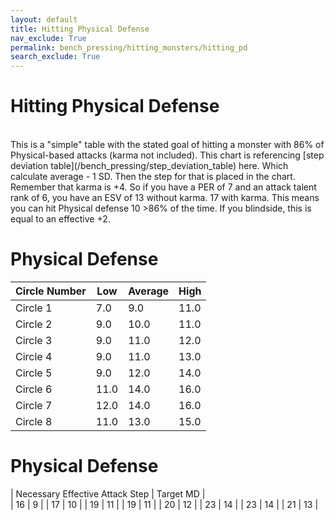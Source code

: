 ```yaml
---
layout: default
title: Hitting Physical Defense
nav_exclude: True
permalink: bench_pressing/hitting_monsters/hitting_pd
search_exclude: True
---
```

# Hitting Physical Defense

<br>
This is a "simple" table with the stated goal of hitting a monster with 86% of Physical-based attacks (karma not included). This chart is referencing [step deviation table](/bench_pressing/step_deviation_table) here. Which calculate average - 1 SD. Then the step for that is placed in the chart.
<br>
Remember that karma is +4. So if you have a PER of 7 and an attack talent rank of 6, you have an ESV of 13 without karma. 17 with karma. This means you can hit Physical defense 10 >86% of the time. If you blindside, this is equal to an effective +2.
<br>


# Physical Defense

| Circle Number | Low  | Average  | High  |
|---------------|------|----------|-------|
|Circle 1 |7.0  |9.0  |11.0  |
|Circle 2 |9.0  |10.0  |11.0  |
|Circle 3 |9.0  |11.0  |12.0  |
|Circle 4 |9.0  |11.0  |13.0  |
|Circle 5 |9.0  |12.0  |14.0  |
|Circle 6 |11.0  |14.0  |16.0  |
|Circle 7 |12.0  |14.0  |16.0  |
|Circle 8 |11.0  |13.0  |15.0  |

# Physical Defense

| Necessary Effective Attack Step | Target MD |  
| 16  | 9  |
| 17  | 10 |
| 19  | 11 |
| 19  | 11 |
| 20  | 12 |
| 23  | 14 |
| 23  | 14 |
| 21  | 13 |
